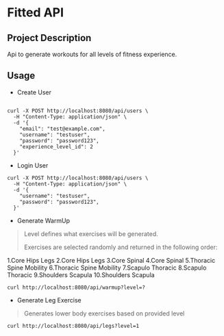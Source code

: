 # Fitted API

## Project Description

Api to generate workouts for all levels of fitness experience.

## Usage

- Create User

``` #bash

curl -X POST http://localhost:8080/api/users \
  -H "Content-Type: application/json" \
  -d '{
    "email": "test@example.com",
    "username": "testuser",
    "password": "password123",
    "experience_level_id": 2
  }' 

```

- Login User

``` #bash
curl -X POST http://localhost:8080/api/users \
  -H "Content-Type: application/json" \
  -d '{
    "username": "testuser",
    "password": "password123",
  }' 
```

- Generate WarmUp

>Level defines what exercises will be generated.
>
>Exercises are selected randomly and returned in the following order:

1.Core Hips Legs
2.Core Hips Legs
3.Core Spinal
4.Core Spinal
5.Thoracic Spine Mobility
6.Thoracic Spine Mobility
7.Scapulo Thoracic
8.Scapulo Thoracic
9.Shoulders Scapula
10.Shoulders Scapula

``` #bash
curl http://localhost:8080/api/warmup?level=?

```

- Generate Leg Exercise

>Generates lower body exercises based on provided level

``` #bash
curl http://localhost:8080/api/legs?level=1

```
